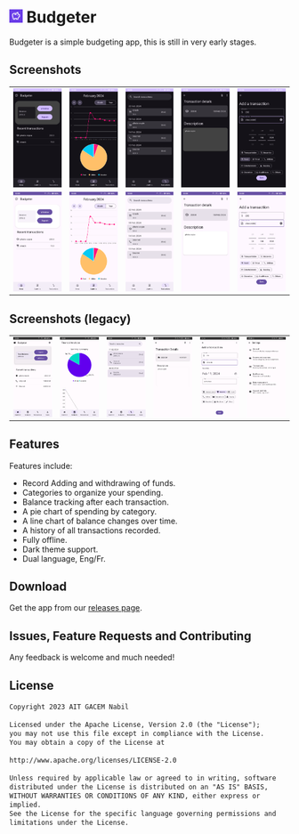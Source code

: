 # <img src="./app/play_store_512.png" alt="drawing" width="24"/> Budgeter

Budgeter is a simple budgeting app, this is still in very early stages.

## Screenshots
<table>
  <tr>
    <td><img src="screenshots/1_dark.png" alt="Screenshot 1"></td>
    <td><img src="screenshots/2_dark.png" alt="Screenshot 2"></td>
    <td><img src="screenshots/3_dark.png" alt="Screenshot 3"></td>
    <td><img src="screenshots/4_dark.png" alt="Screenshot 4"></td>
    <td><img src="screenshots/5_dark.png" alt="Screenshot 5"></td>
  </tr>
   <tr>
    <td><img src="screenshots/1_light.png" alt="Screenshot 1"></td>
    <td><img src="screenshots/2_light.png" alt="Screenshot 2"></td>
    <td><img src="screenshots/3_light.png" alt="Screenshot 3"></td>
    <td><img src="screenshots/4_light.png" alt="Screenshot 4"></td>
    <td><img src="screenshots/5_light.png" alt="Screenshot 5"></td>  
  </tr>
</table>

## Screenshots (legacy)


<table>
  <tr>
    <td><img src="screenshots/Screenshot_1.png" alt="Screenshot 1"></td>
    <td><img src="screenshots/Screenshot_2.png" alt="Screenshot 2"></td>
    <td><img src="screenshots/Screenshot_3.png" alt="Screenshot 3"></td>
    <td><img src="screenshots/Screenshot_4.png" alt="Screenshot 4"></td>
    <td><img src="screenshots/Screenshot_5.png" alt="Screenshot 5"></td>
    <td><img src="screenshots/Screenshot_6.png" alt="Screenshot 6"></td>
  </tr>
   <tr>
    
  </tr>
</table>

## Features

Features include:

* Record Adding and withdrawing of funds.
* Categories to organize your spending.
* Balance tracking after each transaction.
* A pie chart of spending by category.
* A line chart of balance changes over time.
* A history of all transactions recorded.
* Fully offline.
* Dark theme support.
* Dual language, Eng/Fr.

## Download
Get the app from our [releases page](https://github.com/naitgacem/Budgeter/releases).

## Issues, Feature Requests and Contributing

Any feedback is welcome and much needed!

## License

    Copyright 2023 AIT GACEM Nabil

    Licensed under the Apache License, Version 2.0 (the "License");
    you may not use this file except in compliance with the License.
    You may obtain a copy of the License at

    http://www.apache.org/licenses/LICENSE-2.0

    Unless required by applicable law or agreed to in writing, software
    distributed under the License is distributed on an "AS IS" BASIS,
    WITHOUT WARRANTIES OR CONDITIONS OF ANY KIND, either express or implied.
    See the License for the specific language governing permissions and
    limitations under the License.
